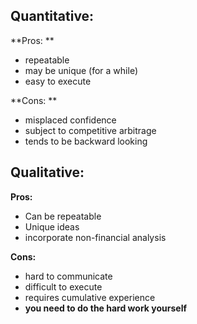 ## Quantitative:
**Pros: **
- repeatable
- may be unique (for a while)
- easy to execute

**Cons: **
- misplaced confidence
- subject to competitive arbitrage
- tends to be backward looking


## Qualitative:
**Pros:**
- Can be repeatable
- Unique ideas
- incorporate non-financial analysis

**Cons:**
- hard to communicate
- difficult to execute
- requires cumulative experience
- **you need to do the hard work yourself**